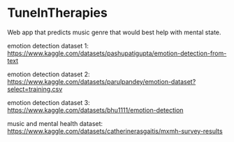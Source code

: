 # TuneInTherapies

Web app that predicts music genre that would best help with mental state.

emotion detection dataset 1: 
https://www.kaggle.com/datasets/pashupatigupta/emotion-detection-from-text

emotion detection dataset 2: 
https://www.kaggle.com/datasets/parulpandey/emotion-dataset?select=training.csv

emotion detection dataset 3:
https://www.kaggle.com/datasets/bhu1111/emotion-detection

music and mental health dataset:
https://www.kaggle.com/datasets/catherinerasgaitis/mxmh-survey-results
